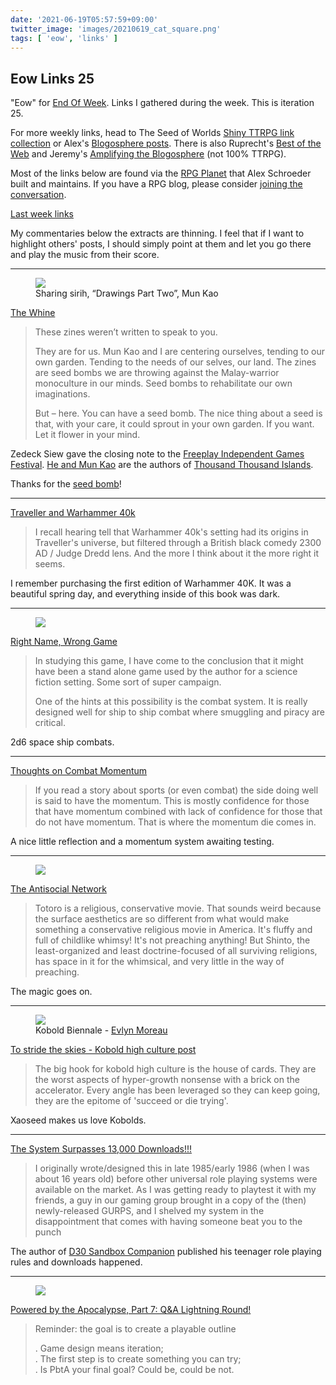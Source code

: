 ```yaml
---
date: '2021-06-19T05:57:59+09:00'
twitter_image: 'images/20210619_cat_square.png'
tags: [ 'eow', 'links' ]
---
```


## Eow Links 25

"Eow" for [End Of Week](/#eow). Links I gathered during the week. This is iteration 25.

For more weekly links, head to The Seed of Worlds [Shiny TTRPG link collection](https://seedofworlds.blogspot.com/search/label/weekly%20links) or Alex's [Blogosphere posts](https://alexschroeder.ch/wiki/Blogosphere). There is also Ruprecht's [Best of the Web](https://ruprechtsrpg.blogspot.com/search/label/Best%20of%20the%20Web) and Jeremy's [Amplifying the Blogosphere](https://takeonrules.com/series/amplifying-the-blogosphere/) (not 100% TTRPG).

Most of the links below are found via the [RPG Planet](https://campaignwiki.org/rpg/) that Alex Schroeder built and maintains. If you have a RPG blog, please consider [joining the conversation](https://campaignwiki.org/wiki/Planet/Please_join!).

[Last week links](20210613.html?t=Eow_Links_24&f=eow25)

My commentaries below the extracts are thinning. I feel that if I want to highlight others' posts, I should simply point at them and let you go there and play the music from their score.

<hr/>

<figure class="right largest">
<a href="https://zedecksiew.tumblr.com/post/654170080397180929"><img src="images/20210619_sharing.jpg" loading="lazy" /></a>
<figcaption>
Sharing sirih, “Drawings Part Two”, Mun Kao
</figcaption>
</figure>

[The Whine](https://zedecksiew.tumblr.com/post/654170080397180929)

> These zines weren’t written to speak to you.
>
> They are for us. Mun Kao and I are centering ourselves, tending to our own garden. Tending to the needs of our selves, our land. The zines are seed bombs we are throwing against the Malay-warrior monoculture in our minds. Seed bombs to rehabilitate our own imaginations.
>
> But – here. You can have a seed bomb. The nice thing about a seed is that, with your care, it could sprout in your own garden. If you want. Let it flower in your mind.

Zedeck Siew gave the closing note to the [Freeplay Independent Games Festival](https://www.freeplay.net.au/). [He and Mun Kao](https://killscreen.com/mun-kao-and-zedeck-siew/) are the authors of [Thousand Thousand Islands](http://seedofworlds.blogspot.com/2021/05/review-more-thousand-thousand-islands.html).

Thanks for the [seed bomb](https://en.wikipedia.org/wiki/Seed_ball)!

<hr/>

[Traveller and Warhammer 40k](https://wanderinggamist.blogspot.com/2021/06/traveller-and-warhammer-40k.html)

> I recall hearing tell that Warhammer 40k's setting had its origins in Traveller's universe, but filtered through a British black comedy 2300 AD / Judge Dredd lens.  And the more I think about it the more right it seems.

I remember purchasing the first edition of Warhammer 40K. It was a beautiful spring day, and everything inside of this book was dark.

<hr/>

<figure class="right smaller">
<a href="https://www.theseoldgames.com/2021/06/right-name-wrong-game.html"><img src="images/20210619_smuggler.jpg" loading="lazy" /></a>
<figcaption>
</figcaption>
</figure>

[Right Name, Wrong Game](https://www.theseoldgames.com/2021/06/right-name-wrong-game.html)

> In studying this game, I have come to the conclusion that it might have been a stand alone game used by the author for a science fiction setting. Some sort of super campaign.
>
> One of the hints at this possibility is the combat system. It is really designed well for ship to ship combat where smuggling and piracy are critical.

2d6 space ship combats.

<hr/>

[Thoughts on Combat Momentum](https://ruprechtsrpg.blogspot.com/2021/06/thoughts-on-combat-momentum.html)

> If you read a story about sports (or even combat) the side doing well is said to have the momentum. This is mostly confidence for those that have momentum combined with lack of confidence for those that do not have momentum. That is where the momentum die comes in.

A nice little reflection and a momentum system awaiting testing.

<hr/>

<figure class="right largest">
<a href="http://nindokag.net/j/science-fiction-double-feature/not-all-stories-are-about-conflict-my-neighbor-totoro"><img src="images/20210619_kishoutenketsu.jpg" loading="lazy" /></a>
<figcaption>
</figcaption>
</figure>

[The Antisocial Network](http://nindokag.net/j/science-fiction-double-feature/not-all-stories-are-about-conflict-my-neighbor-totoro)

> Totoro is a religious, conservative movie. That sounds weird because the surface aesthetics are so different from what would make something a conservative religious movie in America. It's fluffy and full of childlike whimsy! It's not preaching anything! But Shinto, the least-organized and least doctrine-focused of all surviving religions, has space in it for the whimsical, and very little in the way of preaching.

The magic goes on.

<hr/>

<figure class="right">
<a href="http://chaudronchromatique.blogspot.com/2018/06/i-made-new-zine-kobolds-exhibition.html"><img src="images/20210619_art.jpg" loading="lazy" /></a>
<figcaption>
Kobold Biennale - <a href="http://chaudronchromatique.blogspot.com/">Evlyn Moreau</a>
</figcaption>
</figure>

[To stride the skies - Kobold high culture post](http://seedofworlds.blogspot.com/2021/06/to-stride-skies-kobold-high-culture-post.html)

> The big hook for kobold high culture is the house of cards. They are the worst aspects of hyper-growth nonsense with a brick on the accelerator. Every angle has been leveraged so they can keep going, they are the epitome of 'succeed or die trying'.

Xaoseed makes us love Kobolds.

<hr/>

[The System Surpasses 13,000 Downloads!!!](http://savevsdragon.blogspot.com/2021/06/the-system-surpasses-13000-downloads.html)

> I originally wrote/designed this in late 1985/early 1986 (when I was about 16 years old) before other universal role playing systems were available on the market. As I was getting ready to playtest it with my friends, a guy in our gaming group brought in a copy of the (then) newly-released GURPS, and I shelved my system in the disappointment that comes with having someone beat you to the punch

The author of [D30 Sandbox Companion](https://www.drivethrurpg.com/product/124392/d30-Sandbox-Companion?affiliate_id=2746229) published his teenager role playing rules and downloads happened.

<hr/>

<figure class="right">
<a href="https://lumpley.games/2021/06/14/powered-by-the-apocalypse-part-7-qa-lightning-round/"><img src="images/20210619_playable.jpg" loading="lazy" /></a>
<figcaption>
</figcaption>
</figure>

[Powered by the Apocalypse, Part 7: Q&A Lightning Round!](https://lumpley.games/2021/06/14/powered-by-the-apocalypse-part-7-qa-lightning-round/)

> Reminder: the goal is to create a playable outline
>
> . Game design means iteration;<br/>
> . The first step is to create something you can try;<br/>
> . Is PbtA your final goal? Could be, could be not.

